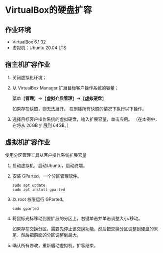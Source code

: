 # VirtualBox的硬盘扩容



## 作业环境

- VirtualBox 6.1.32
- 虚拟机：Ubuntu 20.04 LTS

## 宿主机扩容作业

1. 关闭虚拟化环境；

2. 从 VirtualBox Manager 扩展目标客户操作系统的容量；

   菜单【**管理**】→【**虚拟介质管理**】→【**虚拟硬盘**】

   如果存在快照，则无法展开。 在删除所有快照的情况下执行以下操作。

3. 选择目标客户操作系统的虚拟硬盘，输入扩展容量，单击应用。 （在本例中，它将从 20GB 扩展到 64GB。）

## 虚拟机扩容作业

使用分区管理工具从客户操作系统扩展容量

1. 启动虚拟机，启动Ubuntu，启动终端。

2. 安装 GParted，一个分区管理软件。

   ```shell
   sudo apt update
   sudo apt install gparted
   ```

3. 以 root 权限运行 GParted。

   ```shell
   sudo gparted
   ```

4. 将鼠标光标移动到要扩展的分区上，右键单击并单击调整大小/移动。

   如果存在交换分区，需要先停止该交换功能，然后把交换分区调整到硬盘的末尾，然后把前面的分区调整到最大。

5. 确认所有修改，重新启动虚拟机，扩容结束。
